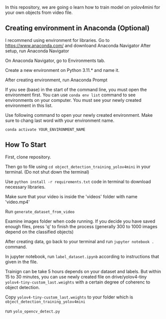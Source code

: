In this repository, we are going o learn how to train model on yolov4mini for your own objects from video file. 
## Creating environment in Anaconda (Optional) 

I recommend using environment for libraries. Go to https://www.anaconda.com/ and downloand Anaconda Navigator
After setup, run Anaconda Navigator

On Anaconda Navigator, go to Environments tab.

Create a new environment on Python 3.11.* and name it.

After creating environment, run Anaconda Prompt

If you see (base) in the start of the command line, you must open the environment first.
You can use `conda env list` command to see environments on your computer. You must see your newly created environment in this list.

Use following command to open your newly created environment. Make sure to chang last word with your environment name.

`conda activate YOUR_ENVIRONMENT_NAME`

## How To Start
First, clone repository.

Then go to file using `cd object_detection_training_yolov4mini` in your terminal. (Do not shut down the terminal)

Use `python install -r requirements.txt` code in terminal to download necessary libraries.

Make sure that your video is inside the 'videos' folder with name 'video.mp4'

Run `generate_dataset_from_video`

Examine images folder when code running. If you decide you have saved enough files, press 'q' to finish the process (generally 300 to 1000 images depend on the classified objects)

After creating data, go back to your terminal and run `jupyter notebook .` command.

In jupyter notebook, run `label_dataset.ipynb` according to instructions that given in the file.

Trainign can be take 5 hours depends on your dataset and labels. But within 15 to 30 minutes, you can use newly created file on drive/yolov4-tiny `yolov4-tiny-custom_last.weights` with a certain degree of coherenc to object detection.

Copy `yolov4-tiny-custom_last.weights` to your folder which is `object_detection_training_yolov4mini`

run `yolo_opencv_detect.py`


